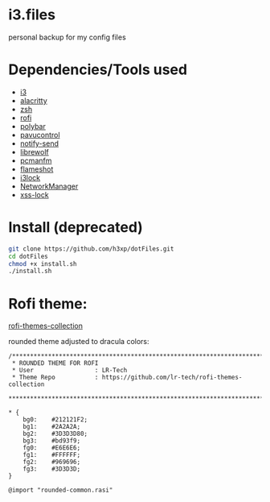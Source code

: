 # i3.files
personal backup for my config files

# Dependencies/Tools used
- [i3](https://wiki.archlinux.org/title/i3)
- [alacritty](https://wiki.archlinux.org/title/Alacritty)
- [zsh](https://wiki.archlinux.org/title/zsh)
- [rofi](https://wiki.archlinux.org/title/Rofi)
- [polybar](https://wiki.archlinux.org/title/Polybar)
- [pavucontrol](https://wiki.archlinux.org/title/PulseAudio)
- [notify-send](https://man.archlinux.org/man/notify-send.1.en)
- [librewolf](https://librewolf.net/installation/arch/)
- [pcmanfm](https://wiki.archlinux.org/title/PCManFM)
- [flameshot](https://wiki.archlinux.org/title/Flameshot)
- [i3lock](https://man.archlinux.org/man/community/i3lock/i3lock.1.en)
- [NetworkManager](https://wiki.archlinux.org/title/NetworkManager)
- [xss-lock](https://wiki.archlinux.org/title/Session_lock)


# Install (deprecated)
```bash
git clone https://github.com/h3xp/dotFiles.git
cd dotFiles
chmod +x install.sh
./install.sh
```

# Rofi theme:
[rofi-themes-collection](https://github.com/lr-tech/rofi-themes-collection)

rounded theme adjusted to dracula colors:
```
/*******************************************************************************
 * ROUNDED THEME FOR ROFI
 * User                 : LR-Tech
 * Theme Repo           : https://github.com/lr-tech/rofi-themes-collection
 *******************************************************************************/

* {
    bg0:    #212121F2;
    bg1:    #2A2A2A;
    bg2:    #3D3D3D80;
    bg3:    #bd93f9;
    fg0:    #E6E6E6;
    fg1:    #FFFFFF;
    fg2:    #969696;
    fg3:    #3D3D3D;
}

@import "rounded-common.rasi"
```
